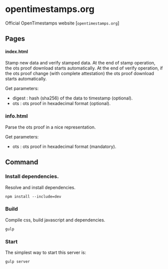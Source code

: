 # opentimestamps.org

Official OpenTimestamps website
[`opentimestamps.org`]


## Pages

#### index.html
Stamp new data and verify stamped data.
At the end of stamp operation, the ots proof download starts automatically.
At the end of verify operation, if the ots proof change (with complete attestation) the ots proof download starts automatically.


Get parameters:
* digest : hash (sha256) of the data to timestamp (optional).
* ots : ots proof in hexadecimal format (optional).

### info.html
Parse the ots proof in a nice representation.

Get parameters:
* ots : ots proof in hexadecimal format (mandatory).

## Command

### Install dependencies.
Resolve and install dependencies.
```
npm install --include=dev
```

### Build
Compile css, build javascript and dependencies.
```
gulp
```

### Start
The simplest way to start this server is:
```
gulp server
```

